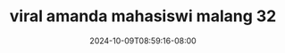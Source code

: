 --- 
title: "viral amanda mahasiswi malang  32"
description: "streaming   viral amanda mahasiswi malang  32  tele full  "
date: 2024-10-09T08:59:16-08:00
file_code: "z6nw140l1ev7"
draft: false
cover: "ga6tciummtjaxsw3.jpg"
tags: ["viral", "amanda", "mahasiswi", "malang", "bokep-indo", "bokep-viral", "bokep-ig"]
length: 220
fld_id: "1483131"
foldername: "Amanda mahasiswi malang"
categories: ["Amanda mahasiswi malang"]
views: 1
---